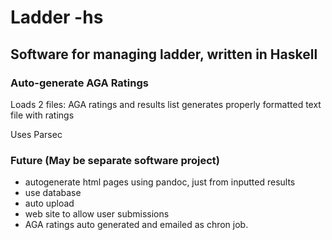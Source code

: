 # Ladder -hs

## Software for managing ladder, written in Haskell

### Auto-generate AGA Ratings
Loads 2 files: AGA ratings and results list
generates properly formatted text file with ratings

Uses Parsec


### Future (May be separate software project)
- autogenerate html pages using pandoc, just from inputted results
- use database
- auto upload
- web site to allow user submissions
- AGA ratings auto generated and emailed as chron job.
